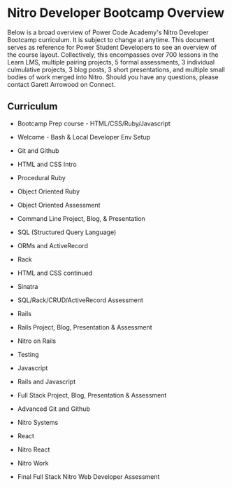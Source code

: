 # Nitro Developer Bootcamp Overview

Below is a broad overview of Power Code Academy's Nitro Developer Bootcamp curriculum. It is subject to change at anytime. This document serves as reference for Power Student Developers to see an overview of the course layout. Collectively, this encompasses over 700 lessons in the Learn LMS, multiple pairing projects, 5 formal assessments, 3 individual culmulative projects, 3 blog posts, 3 short presentations, and multiple small bodies of work merged into Nitro. Should you have any questions, please contact Garett Arrowood on Connect.

## Curriculum

* Bootcamp Prep course - HTML/CSS/Ruby/Javascript

* Welcome - Bash & Local Developer Env Setup
* Git and Github
* HTML and CSS Intro
* Procedural Ruby
* Object Oriented Ruby
* Object Oriented Assessment
* Command Line Project, Blog, & Presentation
* SQL (Structured Query Language)
* ORMs and ActiveRecord
* Rack
* HTML and CSS continued
* Sinatra
* SQL/Rack/CRUD/ActiveRecord Assessment
* Rails
* Rails Project, Blog, Presentation & Assessment
* Nitro on Rails
* Testing
* Javascript
* Rails and Javascript
* Full Stack Project, Blog, Presentation & Assessment
* Advanced Git and Github
* Nitro Systems
* React
* Nitro React
* Nitro Work
* Final Full Stack Nitro Web Developer Assessment
